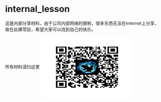 # internal_lesson
这是内部分享材料，由于公司内部网络的限制，很多东西无法在Internet上分享，故在此建项目，希望大家可以找到自己的快乐。  

所有材料请扫这里
<img src="./我的github.jpg" width = "300" height = "200" alt="图片名称" align=center />